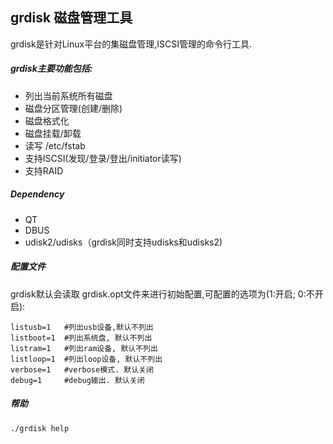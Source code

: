 ## grdisk 磁盘管理工具 ##

grdisk是针对Linux平台的集磁盘管理,ISCSI管理的命令行工具.

##### grdisk主要功能包括: #####

- 列出当前系统所有磁盘
- 磁盘分区管理(创建/删除)
- 磁盘格式化
- 磁盘挂载/卸载
- 读写 /etc/fstab
- 支持ISCSI(发现/登录/登出/initiator读写)
- 支持RAID

##### Dependency #####
- QT
- DBUS
- udisk2/udisks（grdisk同时支持udisks和udisks2)


##### 配置文件  #####
grdisk默认会读取 grdisk.opt文件来进行初始配置,可配置的选项为(1:开启; 0:不开启):


	listusb=1   #列出usb设备,默认不列出
	listboot=1  #列出系统盘, 默认不列出
	listram=1   #列出ram设备, 默认不列出
	listloop=1  #列出loop设备, 默认不列出
	verbose=1   #verbose模式. 默认关闭
	debug=1     #debug输出. 默认关闭



##### 帮助 #####
	./grdisk help
